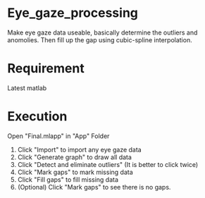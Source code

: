# Eye_gaze_processing
Make eye gaze data useable, basically determine the outliers and anomolies. Then fill up the gap using cubic-spline interpolation.

# Requirement
Latest matlab

# Execution

Open "Final.mlapp" in "App" Folder
1. Click "Import" to import any eye gaze data
2. Click "Generate graph" to draw all data
3. Click "Detect and eliminate outliers" (It is better to click twice)
4. Click "Mark gaps" to mark missing data
5. Click "Fill gaps" to fill missing data
6. (Optional) Click "Mark gaps" to see there is no gaps.
